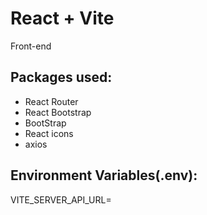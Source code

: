 # React + Vite

Front-end

## Packages used:

- React Router
- React Bootstrap
- BootStrap
- React icons
- axios

## Environment Variables(.env):

VITE_SERVER_API_URL=
